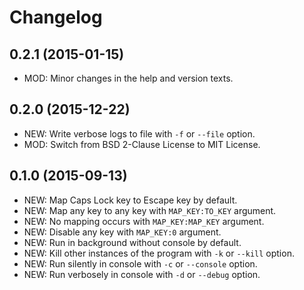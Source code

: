 Changelog
=========

0.2.1 (2015-01-15)
------------------
- MOD: Minor changes in the help and version texts.

0.2.0 (2015-12-22)
------------------
- NEW: Write verbose logs to file with `-f` or `--file` option.
- MOD: Switch from BSD 2-Clause License to MIT License.

0.1.0 (2015-09-13)
------------------
- NEW: Map Caps Lock key to Escape key by default.
- NEW: Map any key to any key with `MAP_KEY:TO_KEY` argument.
- NEW: No mapping occurs with `MAP_KEY:MAP_KEY` argument.
- NEW: Disable any key with `MAP_KEY:0` argument.
- NEW: Run in background without console by default.
- NEW: Kill other instances of the program with `-k` or `--kill` option.
- NEW: Run silently in console with `-c` or `--console` option.
- NEW: Run verbosely in console with `-d` or `--debug` option.
